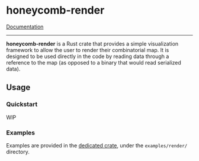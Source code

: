# honeycomb-render

[Documentation](../honeycomb_render/)

--- 

**honeycomb-render** is a Rust crate that provides a simple visualization framework to allow the user to render their
combinatorial map. It is designed to be used directly in the code by reading data through a reference to the map (as
opposed to a binary that would read serialized data).

## Usage

### Quickstart

WIP

### Examples

Examples are provided in the [dedicated crate](./honeycomb-examples.md), under the `examples/render/` directory.